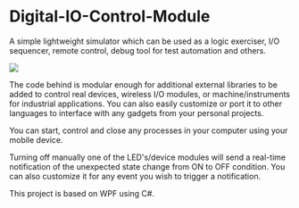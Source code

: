 # Digital-IO-Control-Module


A simple lightweight simulator which can be used as a logic exerciser, I/O sequencer, remote control, debug tool for test automation and others.

![](https://github.com/EdoLabWorks/xedo-imgs/blob/master/BlueIOModule.png)

The code behind is modular enough for additional external libraries to be added to control real devices, wireless I/O modules, or machine/instruments for industrial applications. You can also easily customize or port it to other languages to interface with any gadgets from your personal projects.

You can start, control and close any processes in your computer using your mobile device.

[](https://github.com/EdoLabWorks/xedo-imgs/blob/master/OverviewIOModule.png)

Turning off manually one of the LED's/device modules will send a real-time notification of the unexpected state change from ON to OFF condition. You can also customize it for any event you wish to trigger a notification.     

This project is based on WPF using C#.


